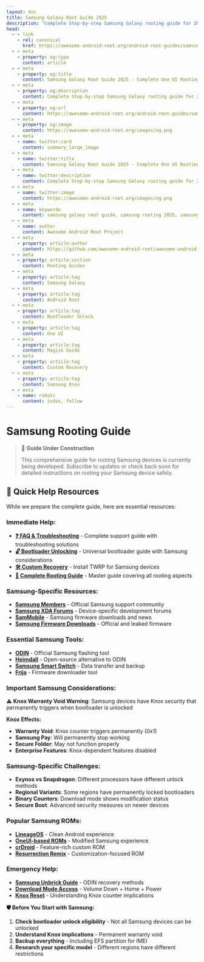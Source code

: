 ```yaml
---
layout: doc
title: Samsung Galaxy Root Guide 2025
description: "Complete Step-by-step Samsung Galaxy rooting guide for 2025 including bootloader unlocking, custom recovery & Magisk rooting on Galaxy devices."
head:
  - - link
    - rel: canonical
      href: https://awesome-android-root.org/android-root-guides/samsung
  - - meta
    - property: og:type
      content: article
  - - meta
    - property: og:title
      content: Samsung Galaxy Root Guide 2025 - Complete One UI Rooting Instructions
  - - meta
    - property: og:description
      content: Complete Step-by-step Samsung Galaxy rooting guide for 2025 including bootloader unlocking, custom recovery & Magisk rooting on Galaxy devices.
  - - meta
    - property: og:url
      content: https://awesome-android-root.org/android-root-guides/samsung
  - - meta
    - property: og:image
      content: https://awesome-android-root.org/images/og.png
  - - meta
    - name: twitter:card
      content: summary_large_image
  - - meta
    - name: twitter:title
      content: Samsung Galaxy Root Guide 2025 - Complete One UI Rooting Tutorial
  - - meta
    - name: twitter:description
      content: Complete Step-by-step Samsung Galaxy rooting guide for 2025 including bootloader unlocking, custom recovery & Magisk rooting on Galaxy devices.
  - - meta
    - name: twitter:image
      content: https://awesome-android-root.org/images/og.png
  - - meta
    - name: keywords
      content: samsung galaxy root guide, samsung rooting 2025, samsung bootloader unlock, samsung magisk guide, samsung custom recovery, galaxy s24 root, galaxy s23 root, galaxy a series root, one ui root, samsung odin, heimdall samsung, twrp samsung, lineageos samsung, samsung knox bypass, samsung root safety
  - - meta
    - name: author
      content: Awesome Android Root Project
  - - meta
    - property: article:author
      content: https://github.com/awesome-android-root/awesome-android-root
  - - meta
    - property: article:section
      content: Rooting Guides
  - - meta
    - property: article:tag
      content: Samsung Galaxy
  - - meta
    - property: article:tag
      content: Android Root
  - - meta
    - property: article:tag
      content: Bootloader Unlock
  - - meta
    - property: article:tag
      content: One UI
  - - meta
    - property: article:tag
      content: Magisk Guide
  - - meta
    - property: article:tag
      content: Custom Recovery
  - - meta
    - property: article:tag
      content: Samsung Knox
  - - meta
    - name: robots
      content: index, follow
---
```


# Samsung Rooting Guide

> 🚧 **Guide Under Construction**
>
> This comprehensive guide for rooting Samsung devices is currently being developed. Subscribe to updates or check back soon for detailed instructions on rooting your Samsung device safely.

## 🔗 **Quick Help Resources**
While we prepare the complete guide, here are essential resources:

### **Immediate Help:**
- **[❓ FAQ & Troubleshooting](../faqs.md)** - Complete support guide with troubleshooting solutions
- **[🔓 Bootloader Unlocking](./how-to-unlock-bootloader.md)** - Universal bootloader guide with Samsung considerations
- **[🛠️ Custom Recovery](./custom-recovery.md)** - Install TWRP for Samsung devices
- **[📖 Complete Rooting Guide](./index.md)** - Master guide covering all rooting aspects

### **Samsung-Specific Resources:**
- **[Samsung Members](https://www.samsung.com/us/support/mobile-devices/)** - Official Samsung support community  
- **[Samsung XDA Forums](https://forum.xda-developers.com/c/samsung.12021/)** - Device-specific development forums
- **[SamMobile](https://www.sammobile.com/)** - Samsung firmware downloads and news
- **[Samsung Firmware Downloads](https://www.sammobile.com/firmwares/)** - Official and leaked firmware

### **Essential Samsung Tools:**
- **[ODIN](https://odindownload.com/)** - Official Samsung flashing tool
- **[Heimdall](https://glassechidna.com.au/heimdall/)** - Open-source alternative to ODIN
- **[Samsung Smart Switch](https://www.samsung.com/us/support/owners/app/smart-switch)** - Data transfer and backup
- **[Frija](https://forum.xda-developers.com/t/tool-frija-samsung-firmware-downloader-checker.3910594/)** - Firmware downloader tool

### **Important Samsung Considerations:**
⚠️ **Knox Warranty Void Warning**: Samsung devices have Knox security that permanently triggers when bootloader is unlocked

**Knox Effects:**
- **Warranty Void**: Knox counter triggers permanently (0x1)
- **Samsung Pay**: Will permanently stop working
- **Secure Folder**: May not function properly
- **Enterprise Features**: Knox-dependent features disabled

### **Samsung-Specific Challenges:**
- **Exynos vs Snapdragon**: Different processors have different unlock methods
- **Regional Variants**: Some regions have permanently locked bootloaders
- **Binary Counters**: Download mode shows modification status
- **Secure Boot**: Advanced security measures on newer devices

### **Popular Samsung ROMs:**
- **[LineageOS](https://wiki.lineageos.org/devices/#samsung)** - Clean Android experience
- **[OneUI-based ROMs](https://forum.xda-developers.com/)** - Modified Samsung experience
- **[crDroid](https://crdroid.net/)** - Feature-rich custom ROM
- **[Resurrection Remix](https://resurrectionremix.com/)** - Customization-focused ROM

### **Emergency Help:**
- **[Samsung Unbrick Guide](../faqs.md#bricked-device-recovery)** - ODIN recovery methods
- **[Download Mode Access](../faqs.md#custom-recovery-issues)** - Volume Down + Home + Power
- **[Knox Reset](../faqs.md#warranty-and-legal)** - Understanding Knox counter implications

**🛡️ Before You Start with Samsung:**
1. **Check bootloader unlock eligibility** - Not all Samsung devices can be unlocked
2. **Understand Knox implications** - Permanent warranty void
3. **Backup everything** - Including EFS partition for IMEI
4. **Research your specific model** - Different regions have different restrictions